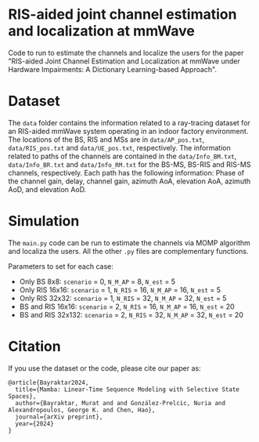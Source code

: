 # RIS-aided joint channel estimation and localization at mmWave
Code to run to estimate the channels and localize the users for the paper "RIS-aided Joint Channel Estimation and Localization at mmWave under Hardware Impairments: A Dictionary Learning-based Approach".

# Dataset
The `data` folder contains the information related to a ray-tracing dataset for an RIS-aided mmWave system operating in an indoor factory environment. The locations of the BS, RIS and MSs are in `data/AP_pos.txt`, `data/RIS_pos.txt` and `data/UE_pos.txt`, respectively. The information related to paths of the channels are contained in the `data/Info_BM.txt`, `data/Info_BR.txt` and `data/Info_RM.txt` for the BS-MS, BS-RIS and RIS-MS channels, respectively. Each path has the following information: Phase of the channel gain, delay, channel gain, azimuth AoA, elevation AoA, azimuth AoD, and elevation AoD.

# Simulation
The `main.py` code can be run to estimate the channels via MOMP algorithm and localiza the users. All the other `.py` files are complementary functions.

Parameters to set for each case:
- Only BS 8x8: `scenario` = 0, `N_M_AP` = 8, `N_est` = 5
- Only RIS 16x16: `scenario` = 1, `N_RIS` = 16, `N_M_AP` = 16, `N_est` = 5
- Only RIS 32x32: `scenario` = 1, `N_RIS` = 32, `N_M_AP` = 32, `N_est` = 5
- BS and RIS 16x16: `scenario` = 2, `N_RIS` = 16, `N_M_AP` = 16, `N_est` = 20
- BS and RIS 32x132: `scenario` = 2, `N_RIS` = 32, `N_M_AP` = 32, `N_est` = 20

# Citation
If you use the dataset or the code, please cite our paper as:
```
@article{Bayraktar2024,
  title={Mamba: Linear-Time Sequence Modeling with Selective State Spaces},
  author={Bayraktar, Murat and and González-Prelcic, Nuria and Alexandropoulos, George K. and Chen, Hao},
  journal={arXiv preprint},
  year={2024}
}
```
